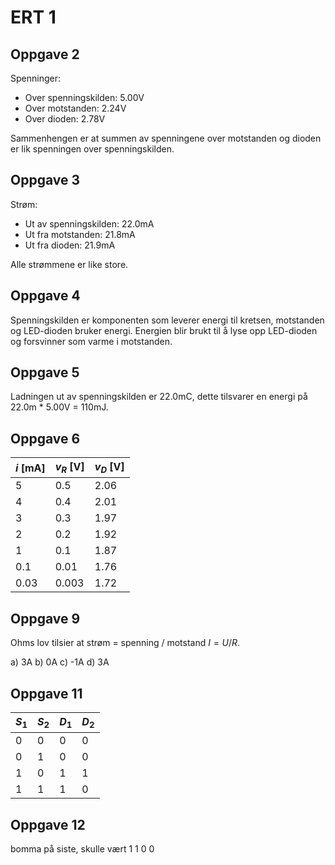 # ERT 1

## Oppgave 2

Spenninger:

- Over spenningskilden: 5.00V
- Over motstanden: 2.24V
- Over dioden: 2.78V

Sammenhengen er at summen av spenningene over motstanden og dioden er lik spenningen over spenningskilden.

## Oppgave 3

Strøm:

- Ut av spenningskilden: 22.0mA
- Ut fra motstanden: 21.8mA
- Ut fra dioden: 21.9mA

Alle strømmene er like store.

## Oppgave 4

Spenningskilden er komponenten som leverer energi til kretsen, motstanden og LED-dioden bruker energi. Energien blir brukt til å lyse opp LED-dioden og forsvinner som varme i motstanden.

## Oppgave 5

Ladningen ut av spenningskilden er 22.0mC, dette tilsvarer en energi på 22.0m * 5.00V = 110mJ.

## Oppgave 6

| $i$ [mA] | $v_R$ [V] | $v_D$ [V] |
| -------- | --------- | --------- |
| 5        | 0.5       | 2.06      |
| 4        | 0.4       | 2.01      |
| 3        | 0.3       | 1.97      |
| 2        | 0.2       | 1.92      |
| 1        | 0.1       | 1.87      |
| 0.1      | 0.01      | 1.76      |
| 0.03     | 0.003     | 1.72      |

## Oppgave 9

Ohms lov tilsier at strøm = spenning / motstand $I = U / R$.

a) 3A
b) 0A
c) -1A
d) 3A

## Oppgave 11

| $S_1$ | $S_2$ | $D_1$ | $D_2$ |
| ----- | ----- | ----- | ----- |
| 0     | 0     | 0     | 0     |
| 0     | 1     | 0     | 0     |
| 1     | 0     | 1     | 1     |
| 1     | 1     | 1     | 0     |

## Oppgave 12

bomma på siste, skulle vært 1 1 0 0
